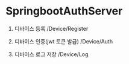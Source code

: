 # SpringbootAuthServer

1. 디바이스 등록
/Device/Register

2. 디바이스 인증(jwt 토큰 발급)
/Device/Auth

3. 디바이스 로그 저장
/Device/Log
